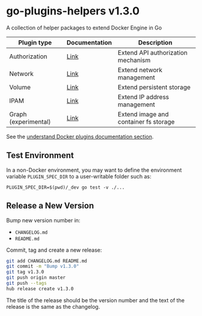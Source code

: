# go-plugins-helpers v1.3.0

A collection of helper packages to extend Docker Engine in Go

 Plugin type   | Documentation | Description
 --------------|---------------|--------------------------------------------------
 Authorization | [Link](https://docs.docker.com/engine/extend/authorization/)   | Extend API authorization mechanism
 Network       | [Link](https://docs.docker.com/engine/extend/plugins_network/) | Extend network management
 Volume        | [Link](https://docs.docker.com/engine/extend/plugins_volume/)  | Extend persistent storage
 IPAM          | [Link](https://github.com/docker/libnetwork/blob/master/docs/ipam.md) | Extend IP address management
 Graph (experimental) | [Link](https://github.com/docker/cli/blob/master/docs/extend/plugins_graphdriver.md)| Extend image and container fs storage

See the [understand Docker plugins documentation section](https://docs.docker.com/engine/extend/plugins/).

## Test Environment

In a non-Docker environment, you may want to define the environment variable `PLUGIN_SPEC_DIR` to a user-writable folder such as:

```shell
PLUGIN_SPEC_DIR=$(pwd)/_dev go test -v ./...
```

## Release a New Version

Bump new version number in:

- `CHANGELOG.md`
- `README.md`

Commit, tag and create a new release:

```sh
git add CHANGELOG.md README.md
git commit -m "Bump v1.3.0"
git tag v1.3.0
git push origin master
git push --tags
hub release create v1.3.0
```

The title of the release should be the version number and the text of the release is the same as the changelog.

